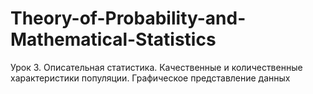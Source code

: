 # Theory-of-Probability-and-Mathematical-Statistics
Урок 3. Описательная статистика. Качественные и количественные характеристики популяции. Графическое представление данных  
